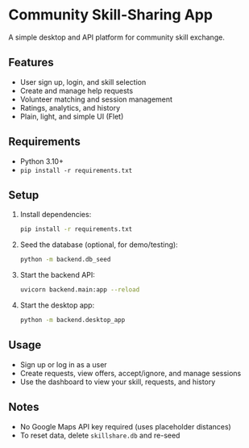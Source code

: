 # Community Skill-Sharing App

A simple desktop and API platform for community skill exchange.

## Features
- User sign up, login, and skill selection
- Create and manage help requests
- Volunteer matching and session management
- Ratings, analytics, and history
- Plain, light, and simple UI (Flet)

## Requirements
- Python 3.10+
- `pip install -r requirements.txt`

## Setup
1. Install dependencies:
   ```sh
   pip install -r requirements.txt
   ```
2. Seed the database (optional, for demo/testing):
   ```sh
   python -m backend.db_seed
   ```
3. Start the backend API:
   ```sh
   uvicorn backend.main:app --reload
   ```
4. Start the desktop app:
   ```sh
   python -m backend.desktop_app
   ```

## Usage
- Sign up or log in as a user
- Create requests, view offers, accept/ignore, and manage sessions
- Use the dashboard to view your skill, requests, and history

## Notes
- No Google Maps API key required (uses placeholder distances)
- To reset data, delete `skillshare.db` and re-seed 